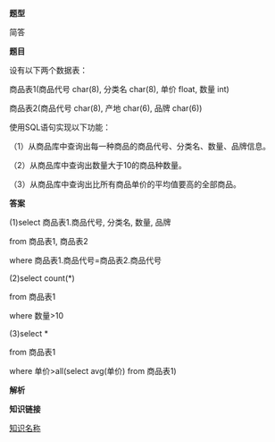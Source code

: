 **题型**

简答

**题目** 

设有以下两个数据表：

商品表1(商品代号 char(8), 分类名 char(8), 单价 float, 数量 int)

商品表2(商品代号 char(8), 产地 char(6), 品牌 char(6))

使用SQL语句实现以下功能：

（1）从商品库中查询出每一种商品的商品代号、分类名、数量、品牌信息。

（2）从商品库中查询出数量大于10的商品种数量。

（3）从商品库中查询出比所有商品单价的平均值要高的全部商品。

**答案**

(1)select 商品表1.商品代号, 分类名, 数量, 品牌

from 商品表1, 商品表2

where 商品表1.商品代号=商品表2.商品代号

(2)select count(*)

from 商品表1

where 数量>10

(3)select *

from 商品表1

where 单价>all(select avg(单价) from 商品表1)

**解析**



**知识链接**

[知识名称](链接)